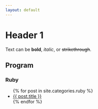 ```yaml
---
layout: default
---
```


# Header 1

Text can be **bold**, _italic_, or ~~strikethrough~~.

## Program

### Ruby

<ul>
  {% for post in site.categories.ruby %}
    <li>
      <a href="{{ post.url | remove_first:'/' }}">{{ post.title }}</a>
    </li>
  {% endfor %}
</ul>